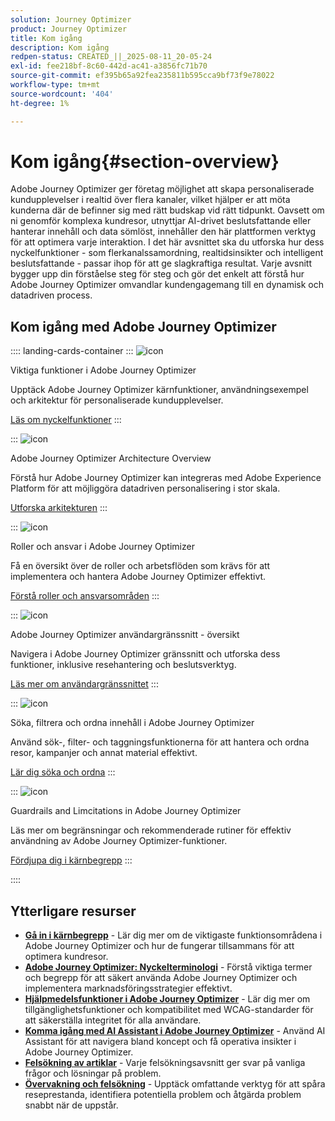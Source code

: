 ```yaml
---
solution: Journey Optimizer
product: Journey Optimizer
title: Kom igång
description: Kom igång
redpen-status: CREATED_||_2025-08-11_20-05-24
exl-id: fee218bf-8c60-442d-ac41-a3856fc71b70
source-git-commit: ef395b65a92fea235811b595cca9bf73f9e78022
workflow-type: tm+mt
source-wordcount: '404'
ht-degree: 1%

---
```


# Kom igång{#section-overview}

Adobe Journey Optimizer ger företag möjlighet att skapa personaliserade kundupplevelser i realtid över flera kanaler, vilket hjälper er att möta kunderna där de befinner sig med rätt budskap vid rätt tidpunkt. Oavsett om ni genomför komplexa kundresor, utnyttjar AI-drivet beslutsfattande eller hanterar innehåll och data sömlöst, innehåller den här plattformen verktyg för att optimera varje interaktion. I det här avsnittet ska du utforska hur dess nyckelfunktioner - som flerkanalssamordning, realtidsinsikter och intelligent beslutsfattande - passar ihop för att ge slagkraftiga resultat. Varje avsnitt bygger upp din förståelse steg för steg och gör det enkelt att förstå hur Adobe Journey Optimizer omvandlar kundengagemang till en dynamisk och datadriven process.

## Kom igång med Adobe Journey Optimizer

:::: landing-cards-container
:::
![icon](https://cdn.experienceleague.adobe.com/icons/book.svg?lang=sv-SE)

Viktiga funktioner i Adobe Journey Optimizer

Upptäck Adobe Journey Optimizer kärnfunktioner, användningsexempel och arkitektur för personaliserade kundupplevelser.

[Läs om nyckelfunktioner](../using/start/get-started.md)
:::

:::
![icon](https://cdn.experienceleague.adobe.com/icons/code-branch.svg?lang=sv-SE)

Adobe Journey Optimizer Architecture Overview

Förstå hur Adobe Journey Optimizer kan integreras med Adobe Experience Platform för att möjliggöra datadriven personalisering i stor skala.

[Utforska arkitekturen](../using/start/architecture-concepts-redpen.md)
:::

:::
![icon](https://cdn.experienceleague.adobe.com/icons/list-check.svg?lang=sv-SE)

Roller och ansvar i Adobe Journey Optimizer

Få en översikt över de roller och arbetsflöden som krävs för att implementera och hantera Adobe Journey Optimizer effektivt.

[Förstå roller och ansvarsområden](../using/start/quick-start.md)
:::

:::
![icon](https://cdn.experienceleague.adobe.com/icons/gear.svg?lang=sv-SE)

Adobe Journey Optimizer användargränssnitt - översikt

Navigera i Adobe Journey Optimizer gränssnitt och utforska dess funktioner, inklusive resehantering och beslutsverktyg.

[Läs mer om användargränssnittet](../using/start/user-interface.md)
:::

:::
![icon](https://cdn.experienceleague.adobe.com/icons/circle-play.svg?lang=sv-SE)

Söka, filtrera och ordna innehåll i Adobe Journey Optimizer

Använd sök-, filter- och taggningsfunktionerna för att hantera och ordna resor, kampanjer och annat material effektivt.

[Lär dig söka och ordna](../using/start/search-filter-categorize.md)
:::

:::
![icon](https://cdn.experienceleague.adobe.com/icons/puzzle-piece.svg?lang=sv-SE)

Guardrails and Limcitations in Adobe Journey Optimizer

Läs mer om begränsningar och rekommenderade rutiner för effektiv användning av Adobe Journey Optimizer-funktioner.

[Fördjupa dig i kärnbegrepp](../using/start/guardrails.md)
:::

::::


## Ytterligare resurser

- **[Gå in i kärnbegrepp](../using/start/functional-areas-redpen.md)** - Lär dig mer om de viktigaste funktionsområdena i Adobe Journey Optimizer och hur de fungerar tillsammans för att optimera kundresor.
- **[Adobe Journey Optimizer: Nyckelterminologi](../using/start/terminology-md-redpen.md)** - Förstå viktiga termer och begrepp för att säkert använda Adobe Journey Optimizer och implementera marknadsföringsstrategier effektivt.
- **[Hjälpmedelsfunktioner i Adobe Journey Optimizer](../using/start/accessibility.md)** - Lär dig mer om tillgänglighetsfunktioner och kompatibilitet med WCAG-standarder för att säkerställa integritet för alla användare.
- **[Komma igång med AI Assistant i Adobe Journey Optimizer](../using/start/ai-assistant.md)** - Använd AI Assistant för att navigera bland koncept och få operativa insikter i Adobe Journey Optimizer.
- **[Felsökning av artiklar](../using/start/troubleshooting.md)** - Varje felsökningsavsnitt ger svar på vanliga frågor och lösningar på problem.
- **[Övervakning och felsökning](/help/rp_landing_pages/troubleshoot-journey-landing-page.md)** - Upptäck omfattande verktyg för att spåra reseprestanda, identifiera potentiella problem och åtgärda problem snabbt när de uppstår.


